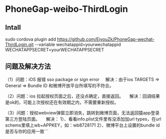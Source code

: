 # PhoneGap-weibo-ThirdLogin

## Intall
  sudo cordova plugin add https://github.com/EiyouZk/PhoneGap-wechat-ThirdLogin.git --variable wechatappid=yourwechatappid WECHATAPPSECRET=yourWECHATAPPSECRET


## 问题及解决方法

（1）问题：iOS 报错 sso package or sign error 
     解决：由于ios TARGETS => General => Bundle ID 和微博开放平台所填写的不符合。

（2）问题：ios 拉起授权页面之后，还没点确定，直接返回。
     解决：回调结果是ok的，可能上次授权还在有效期之内，不需要重新授权。
     
（3）问题：授权webview弹窗立即消失，跳转到微博页面，无法返回猿app登录第三方登陆页面。
     解决： 1）、看看info.plist文件里有没添加加url types，在url schems里填上wb+APPKEY，如：wb8728171
     2）、微博平台上设置的bundle id 是否与你的应用一致```
